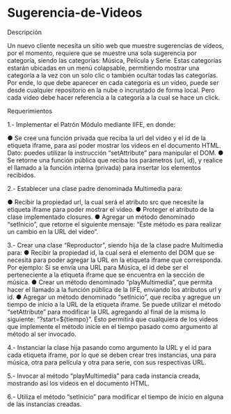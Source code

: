 # Sugerencia-de-Videos

Descripción

Un nuevo cliente necesita un sitio web que muestre sugerencias de vídeos, por el momento,
requiere que se muestre una sola sugerencia por categoría, siendo las categorías: Música,
Película y Serie. Estas categorías estarán ubicadas en un menú colapsable, permitiendo
mostrar una categoría a la vez con un solo clic o también ocultar todas las categorías. Por
ende, lo que debe aparecer en cada categoría es un vídeo, puede ser desde cualquier
repositorio en la nube o incrustado de forma local. Pero cada vídeo debe hacer referencia a
la categoría a la cual se hace un click.

Requerimientos

1.- Implementar el Patrón Módulo mediante IIFE, en donde:

● Se cree una función privada que reciba la url del video y el id de la etiqueta
iframe, para así poder mostrar los videos en el documento HTML. Dato:
puedes utilizar la instrucción “setAttribute” para manipular el DOM.
● Se retorne una función pública que reciba los parámetros (url, id), y realice el
llamado a la función interna (privada) para insertar los elementos recibidos.

2.- Establecer una clase padre denominada Multimedia para:

● Recibir la propiedad url, la cual será el atributo src
que necesite la etiqueta iframe para poder mostrar el video.
● Proteger el atributo de la clase implementado closures.
● Agregar un método denominado “setInicio”, que retorne el siguiente mensaje:
“Este método es para realizar un cambio en la URL del video”.

3.- Crear una clase “Reproductor”, siendo hija de la clase padre Multimedia para:
● Recibir la propiedad id, la cual será el elemento del DOM que se necesita para
poder agregar la URL en la etiqueta iframe que corresponda. Por ejemplo: Si
se envía una URL para Música, el id debe ser el perteneciente a la etiqueta
iframe que se encuentra en la sección de música.
● Crear un método denominado “playMultimedia”, que permita hacer el llamado
a la función pública de la IIFE, enviando los atributos url y id.
● Agregar un método denominado “setInicio”, que reciba y agregue un tiempo
de inicio a la URL de la etiqueta iframe. Se puede utilizar el método
“setAttribute” para modificar la URL agregando al final de la misma lo
siguiente: “?start=${tiempo}”. Esto permitirá que cualquiera de los videos que
implemente el método inicie en el tiempo pasado como argumento al método
al ser invocado.


4.- Instanciar la clase hija pasando como argumento la URL y el id para cada etiqueta
iframe, por lo que se deben crear tres instancias, una para música, otra para película
y otra para serie, con sus respectivas URL.

5.- Invocar al método “playMultimedia” para cada instancia creada, mostrando así los
videos en el documento HTML.


6.- Utiliza el método “setInicio” para modificar el tiempo de inicio en alguna de las
instancias creadas.

